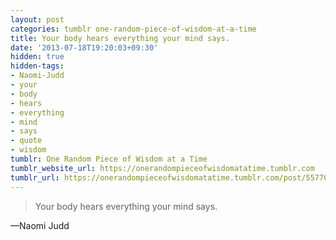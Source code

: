 ```yaml
---
layout: post
categories: tumblr one-random-piece-of-wisdom-at-a-time
title: Your body hears everything your mind says.
date: '2013-07-18T19:20:03+09:30'
hidden: true
hidden-tags:
- Naomi-Judd
- your
- body
- hears
- everything
- mind
- says
- quote
- wisdom
tumblr: One Random Piece of Wisdom at a Time
tumblr_website_url: https://onerandompieceofwisdomatatime.tumblr.com
tumblr_url: https://onerandompieceofwisdomatatime.tumblr.com/post/55770186083/your-body-hears-everything-your-mind-says
---
```

> Your body hears everything your mind says.

—Naomi Judd
